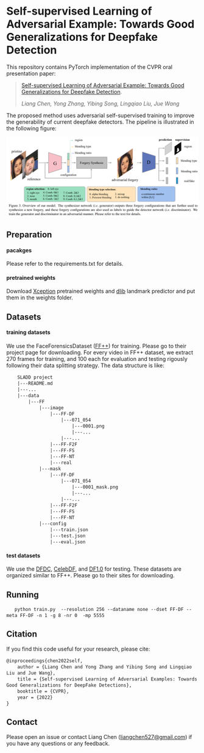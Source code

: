 # Self-supervised Learning of Adversarial Example: Towards Good Generalizations for Deepfake Detection


This repository contains PyTorch implementation of the CVPR oral presentation paper:
> [Self-supervised Learning of Adversarial Example: Towards Good Generalizations for Deepfake Detection](https://arxiv.org/pdf/2203.12208.pdf). 
> 
> _Liang Chen, Yong Zhang, Yibing Song, Lingqiao Liu, Jue Wang_

The proposed method uses adversarial self-supervised training to improve the generability of current deepfake detectors. The pipeline is illustrated in the following figure:

![IMG](image/pipeline.png)


Preparation
-
#### pacakges
Please refer to the requirements.txt for details.

#### pretrained weights
Download [Xception](https://drive.google.com/file/d/1LZZeelRkG12de-YCz9_3Z22SofVJmyyS/view?usp=sharing) pretrained weights and [dlib](https://drive.google.com/file/d/1DB5-AsWHBpfprMccNt_6U0S1gl2L-5Zk/view?usp=sharing) landmark predictor and put them in the weights folder.

Datasets
-
#### training datasets
We use the FaceForensicsDataset ([FF++](https://github.com/ondyari/FaceForensics)) for training. Please go to their project page for downloading. For every video in FF++ dataset, we extract 270 frames for training, and 100 each for evaluation and testing rigously following their data splitting strategy. The data structure is like:
```
    SLADD project
    |---README.md
    |---...
    |---data
        |---FF
            |---image
                |---FF-DF
                    |---071_054 
                        |---0001.png  
                        |---...
                    |---...
                |---FF-F2F
                |---FF-FS
                |---FF-NT
                |---real
            |---mask
                |---FF-DF
                    |---071_054 
                        |---0001_mask.png  
                        |---...
                    |---...
                |---FF-F2F
                |---FF-FS
                |---FF-NT
            |---config
                |---train.json
                |---test.json
                |---eval.json

```

#### test datasets
We use the [DFDC](https://ai.facebook.com/datasets/dfdc/), [CelebDF](https://github.com/yuezunli/celeb-deepfakeforensics), and [DF1.0](https://github.com/EndlessSora/DeeperForensics-1.0) for testing. These datasets are organized similar to FF++. Please go to their sites for downloading.




Running
- 
 ```
	python train.py  --resolution 256 --dataname none --dset FF-DF --meta FF-DF -n 1 -g 8 -nr 0  -mp 5555
```
    

Citation
-
If you find this code useful for your research, please cite:
  ```
  @inproceedings{chen2022self,
      author = {Liang Chen and Yong Zhang and Yibing Song and Lingqiao Liu and Jue Wang},
      title = {Self-supervised Learning of Adversarial Examples: Towards Good Generalizations for DeepFake Detections}, 
      booktitle = {CVPR},  
      year = {2022}
  }
  ```


Contact
-
Please open an issue or contact Liang Chen (<liangchen527@gmail.com>) if you have any questions or any feedback.